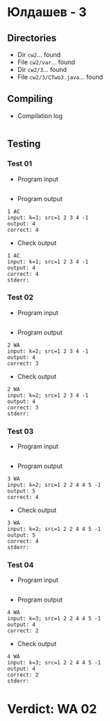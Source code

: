 # Юлдашев - 3
## Directories
- Dir `cw2`... found
- File `cw2/var`... found
- Dir `cw2/3`... found
- File `cw2/3/CTwo3.java`... found
## Compiling
- Compilation log
```

```
## Testing
### Test 01
- Program input
```

```
- Program output
```
1 AC
input: k=1; src=1 2 3 4 -1
output: 4
correct: 4

```
- Check output
```
1 AC
input: k=1; src=1 2 3 4 -1
output: 4
correct: 4
stderr:

```
### Test 02
- Program input
```

```
- Program output
```
2 WA
input: k=2; src=1 2 3 4 -1
output: 4
correct: 3

```
- Check output
```
2 WA
input: k=2; src=1 2 3 4 -1
output: 4
correct: 3
stderr:

```
### Test 03
- Program input
```

```
- Program output
```
3 WA
input: k=2; src=1 2 2 4 4 5 -1
output: 5
correct: 4

```
- Check output
```
3 WA
input: k=2; src=1 2 2 4 4 5 -1
output: 5
correct: 4
stderr:

```
### Test 04
- Program input
```

```
- Program output
```
4 WA
input: k=3; src=1 2 2 4 4 5 -1
output: 4
correct: 2

```
- Check output
```
4 WA
input: k=3; src=1 2 2 4 4 5 -1
output: 4
correct: 2
stderr:

```
# Verdict: WA 02
